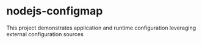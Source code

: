 # nodejs-configmap
This project demonstrates application and runtime configuration leveraging external configuration sources
